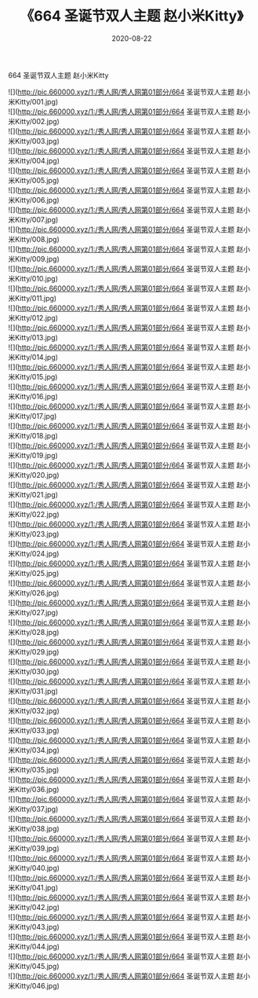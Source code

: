 ﻿---
layout: post
title:  《664 圣诞节双人主题 赵小米Kitty》
date:   2020-08-22
img: http://pic.660000.xyz/1:/秀人网/秀人网第01部分/664 圣诞节双人主题 赵小米Kitty/000.jpg
categories: [美女, 清纯, 唯美]
---

664 圣诞节双人主题 赵小米Kitty

  ![](http://pic.660000.xyz/1:/秀人网/秀人网第01部分/664 圣诞节双人主题 赵小米Kitty/001.jpg) <br> ![](http://pic.660000.xyz/1:/秀人网/秀人网第01部分/664 圣诞节双人主题 赵小米Kitty/002.jpg) <br> ![](http://pic.660000.xyz/1:/秀人网/秀人网第01部分/664 圣诞节双人主题 赵小米Kitty/003.jpg) <br> ![](http://pic.660000.xyz/1:/秀人网/秀人网第01部分/664 圣诞节双人主题 赵小米Kitty/004.jpg) <br> ![](http://pic.660000.xyz/1:/秀人网/秀人网第01部分/664 圣诞节双人主题 赵小米Kitty/005.jpg) <br> ![](http://pic.660000.xyz/1:/秀人网/秀人网第01部分/664 圣诞节双人主题 赵小米Kitty/006.jpg) <br> ![](http://pic.660000.xyz/1:/秀人网/秀人网第01部分/664 圣诞节双人主题 赵小米Kitty/007.jpg) <br> ![](http://pic.660000.xyz/1:/秀人网/秀人网第01部分/664 圣诞节双人主题 赵小米Kitty/008.jpg) <br> ![](http://pic.660000.xyz/1:/秀人网/秀人网第01部分/664 圣诞节双人主题 赵小米Kitty/009.jpg) <br> ![](http://pic.660000.xyz/1:/秀人网/秀人网第01部分/664 圣诞节双人主题 赵小米Kitty/010.jpg) <br> ![](http://pic.660000.xyz/1:/秀人网/秀人网第01部分/664 圣诞节双人主题 赵小米Kitty/011.jpg) <br> ![](http://pic.660000.xyz/1:/秀人网/秀人网第01部分/664 圣诞节双人主题 赵小米Kitty/012.jpg) <br> ![](http://pic.660000.xyz/1:/秀人网/秀人网第01部分/664 圣诞节双人主题 赵小米Kitty/013.jpg) <br> ![](http://pic.660000.xyz/1:/秀人网/秀人网第01部分/664 圣诞节双人主题 赵小米Kitty/014.jpg) <br> ![](http://pic.660000.xyz/1:/秀人网/秀人网第01部分/664 圣诞节双人主题 赵小米Kitty/015.jpg) <br> ![](http://pic.660000.xyz/1:/秀人网/秀人网第01部分/664 圣诞节双人主题 赵小米Kitty/016.jpg) <br> ![](http://pic.660000.xyz/1:/秀人网/秀人网第01部分/664 圣诞节双人主题 赵小米Kitty/017.jpg) <br> ![](http://pic.660000.xyz/1:/秀人网/秀人网第01部分/664 圣诞节双人主题 赵小米Kitty/018.jpg) <br> ![](http://pic.660000.xyz/1:/秀人网/秀人网第01部分/664 圣诞节双人主题 赵小米Kitty/019.jpg) <br> ![](http://pic.660000.xyz/1:/秀人网/秀人网第01部分/664 圣诞节双人主题 赵小米Kitty/020.jpg) <br> ![](http://pic.660000.xyz/1:/秀人网/秀人网第01部分/664 圣诞节双人主题 赵小米Kitty/021.jpg) <br> ![](http://pic.660000.xyz/1:/秀人网/秀人网第01部分/664 圣诞节双人主题 赵小米Kitty/022.jpg) <br> ![](http://pic.660000.xyz/1:/秀人网/秀人网第01部分/664 圣诞节双人主题 赵小米Kitty/023.jpg) <br> ![](http://pic.660000.xyz/1:/秀人网/秀人网第01部分/664 圣诞节双人主题 赵小米Kitty/024.jpg) <br> ![](http://pic.660000.xyz/1:/秀人网/秀人网第01部分/664 圣诞节双人主题 赵小米Kitty/025.jpg) <br> ![](http://pic.660000.xyz/1:/秀人网/秀人网第01部分/664 圣诞节双人主题 赵小米Kitty/026.jpg) <br> ![](http://pic.660000.xyz/1:/秀人网/秀人网第01部分/664 圣诞节双人主题 赵小米Kitty/027.jpg) <br> ![](http://pic.660000.xyz/1:/秀人网/秀人网第01部分/664 圣诞节双人主题 赵小米Kitty/028.jpg) <br> ![](http://pic.660000.xyz/1:/秀人网/秀人网第01部分/664 圣诞节双人主题 赵小米Kitty/029.jpg) <br> ![](http://pic.660000.xyz/1:/秀人网/秀人网第01部分/664 圣诞节双人主题 赵小米Kitty/030.jpg) <br> ![](http://pic.660000.xyz/1:/秀人网/秀人网第01部分/664 圣诞节双人主题 赵小米Kitty/031.jpg) <br> ![](http://pic.660000.xyz/1:/秀人网/秀人网第01部分/664 圣诞节双人主题 赵小米Kitty/032.jpg) <br> ![](http://pic.660000.xyz/1:/秀人网/秀人网第01部分/664 圣诞节双人主题 赵小米Kitty/033.jpg) <br> ![](http://pic.660000.xyz/1:/秀人网/秀人网第01部分/664 圣诞节双人主题 赵小米Kitty/034.jpg) <br> ![](http://pic.660000.xyz/1:/秀人网/秀人网第01部分/664 圣诞节双人主题 赵小米Kitty/035.jpg) <br> ![](http://pic.660000.xyz/1:/秀人网/秀人网第01部分/664 圣诞节双人主题 赵小米Kitty/036.jpg) <br> ![](http://pic.660000.xyz/1:/秀人网/秀人网第01部分/664 圣诞节双人主题 赵小米Kitty/037.jpg) <br> ![](http://pic.660000.xyz/1:/秀人网/秀人网第01部分/664 圣诞节双人主题 赵小米Kitty/038.jpg) <br> ![](http://pic.660000.xyz/1:/秀人网/秀人网第01部分/664 圣诞节双人主题 赵小米Kitty/039.jpg) <br> ![](http://pic.660000.xyz/1:/秀人网/秀人网第01部分/664 圣诞节双人主题 赵小米Kitty/040.jpg) <br> ![](http://pic.660000.xyz/1:/秀人网/秀人网第01部分/664 圣诞节双人主题 赵小米Kitty/041.jpg) <br> ![](http://pic.660000.xyz/1:/秀人网/秀人网第01部分/664 圣诞节双人主题 赵小米Kitty/042.jpg) <br> ![](http://pic.660000.xyz/1:/秀人网/秀人网第01部分/664 圣诞节双人主题 赵小米Kitty/043.jpg) <br> ![](http://pic.660000.xyz/1:/秀人网/秀人网第01部分/664 圣诞节双人主题 赵小米Kitty/044.jpg) <br> ![](http://pic.660000.xyz/1:/秀人网/秀人网第01部分/664 圣诞节双人主题 赵小米Kitty/045.jpg) <br> ![](http://pic.660000.xyz/1:/秀人网/秀人网第01部分/664 圣诞节双人主题 赵小米Kitty/046.jpg) <br>